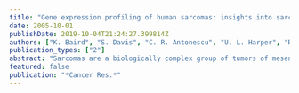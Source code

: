 ```yaml
---
title: "Gene expression profiling of human sarcomas: insights into sarcoma biology"
date: 2005-10-01
publishDate: 2019-10-04T21:24:27.399814Z
authors: ["K. Baird", "S. Davis", "C. R. Antonescu", "U. L. Harper", "R. L. Walker", "Y. Chen", "A. A. Glatfelter", "P. H. Duray", "P. S. Meltzer"]
publication_types: ["2"]
abstract: "Sarcomas are a biologically complex group of tumors of mesenchymal origin. By using gene expression microarray analysis, we aimed to find clues into the cellular differentiation and oncogenic pathways active in these tumors as well as potential biomarkers and therapeutic targets. We examined 181 tumors representing 16 classes of human bone and soft tissue sarcomas on a 12,601-feature cDNA microarray. Remarkably, 2,766 probes differentially expressed across this sample set clearly delineated the various tumor classes. Several genes of potential biological and therapeutic interest were associated with each sarcoma type, including specific tyrosine kinases, transcription factors, and homeobox genes. We also identified subgroups of tumors within the liposarcomas, leiomyosarcomas, and malignant fibrous histiocytomas. We found significant gene ontology correlates for each tumor group and identified similarity to normal tissues by Gene Set Enrichment Analysis. Mutation analysis done on 275 tumor samples revealed that the high expression of epidermal growth factor receptor (EGFR) in certain tumors was not associated with gene mutations. Finally, to further the investigation of human sarcoma biology, we have created an online, publicly available, searchable database housing the data from the gene expression profiles of these tumors (http://watson.nhgri.nih.gov/sarcoma), allowing the user to interactively explore this data set in depth."
featured: false
publication: "*Cancer Res.*"
---
```


